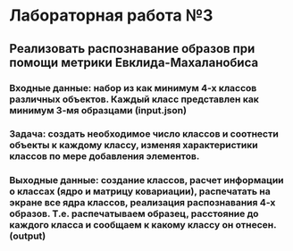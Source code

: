 # Лабораторная работа №3

## Реализовать распознавание образов при помощи метрики Евклида-Махаланобиса

### Входные данные: набор из как минимум 4-х классов различных объектов. Каждый класс представлен как минимум 3-мя образцами (input.json)

### Задача: создать необходимое число классов и соотнести объекты к каждому классу, изменяя характеристики классов по мере добавления элементов.

### Выходные данные: создание классов, расчет информации о классах (ядро и матрицу ковариации), распечатать на экране все ядра классов, реализация распознавания 4-х образов. Т.е. распечатываем образец, расстояние до каждого класса и сообщаем к какому классу он отнесен. (output)

